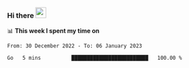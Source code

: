 ### Hi there <a href="https://www.gautamkrishnar.com/"><img src="https://media.giphy.com/media/hvRJCLFzcasrR4ia7z/giphy.gif" width="25px"></a>

📊 **This week I spent my time on**

<!--START_SECTION:waka-->

```text
From: 30 December 2022 - To: 06 January 2023

Go   5 mins          █████████████████████████   100.00 %
```

<!--END_SECTION:waka-->
